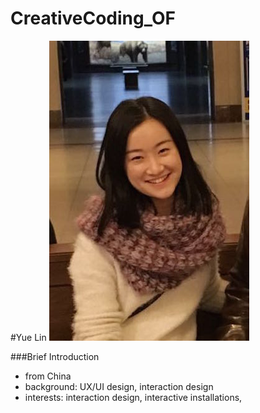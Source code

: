 # CreativeCoding_OF

#Yue Lin
![Alt text](/image.jpg?raw=true "Optional Title")

###Brief Introduction
* from China
* background: UX/UI design, interaction design
* interests: interaction design, interactive installations, 
